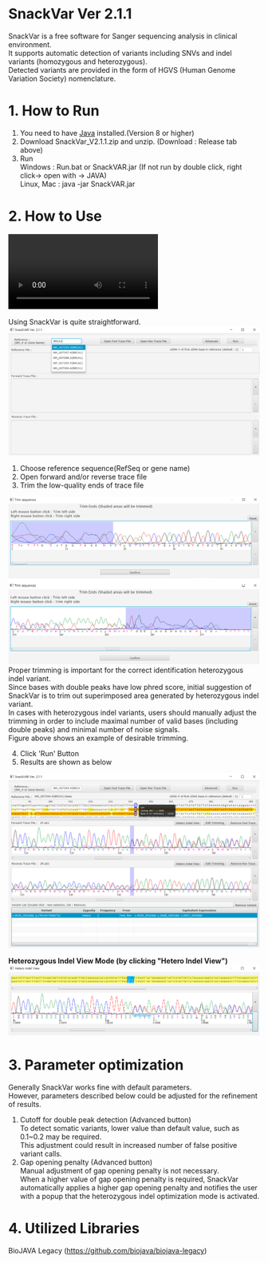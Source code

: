 SnackVar Ver 2.1.1
======================
SnackVar is a free software for Sanger sequencing analysis in clinical environment.<br>
It supports automatic detection of variants including SNVs and indel variants (homozygous and heterozygous).<br>
Detected variants are provided in the form of HGVS (Human Genome Variation Society) nomenclature.

# 1. How to Run
1. You need to have [Java](https://www.java.com) installed.(Version 8 or higher)
2. Download SnackVar_V2.1.1.zip and unzip. (Download : Release tab above)
3. Run <br>
Windows : Run.bat or SnackVAR.jar (If not run by double click, right click-> open with -> JAVA)<br>
Linux, Mac : java -jar SnackVAR.jar

# 2. How to Use
![**You can download and watch SnackVar_Demo.mp4**](SnackVar_Demo.mp4)

Using SnackVar is quite straightforward.<br>
<img src="fig/fig_ref_selection.png">
1. Choose reference sequence(RefSeq or gene name)<br>
2. Open forward and/or reverse trace file<br>
3. Trim the low-quality ends of trace file<br>
<img src="fig/fig_trimming.png">
Proper trimming is important for the correct identification heterozygous indel variant.<br>
Since bases with double peaks have low phred score, initial suggestion of SnackVar is to trim out superimposed area generated by heterozygous indel variant.<br>
In cases with heterozygous indel variants, users should manually adjust the trimming in order to include maximal number of valid bases (including double peaks) and minimal number of noise signals.<br>
Figure above shows an example of desirable trimming. <br>

4. Click 'Run' Button<br>
5. Results are shown as below<br>
<img src="fig/fig_result1.png">

**Heterozygous Indel View Mode (by clicking "Hetero Indel View")**
<img src="fig/fig_hetero_indel_view.png">

# 3. Parameter optimization
Generally SnackVar works fine with default parameters.<br>
However, parameters described below could be adjusted for the refinement of results.<br>
1. Cutoff for double peak detection (Advanced button)<br>
To detect somatic variants, lower value than default value, such as 0.1~0.2 may be required.<br>
This adjustment could result in increased number of false positive variant calls. <br>
2. Gap opening penalty (Advanced button)<br>
Manual adjustment of gap opening penalty is not necessary.<br>
When a higher value of gap opening penalty is required, SnackVar automatically applies a higher gap opening penalty and notifies the user with a popup that the heterozygous indel optimization mode is activated. <br>



# 4. Utilized Libraries
BioJAVA Legacy  (https://github.com/biojava/biojava-legacy)

